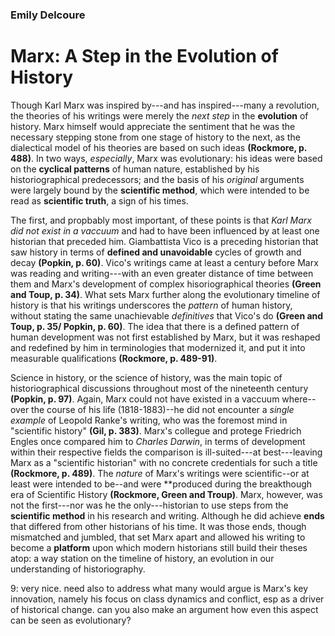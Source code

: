 ### Emily Delcoure
# Marx: A Step in the Evolution of History

Though Karl Marx was inspired by---and has inspired---many a revolution, the theories of his writings were merely the *next step* in the **evolution** of history. Marx himself would appreciate the sentiment that he was the necessary stepping stone from one stage of history to the next, as the dialectical model of his theories are based on such ideas **(Rockmore, p. 488)**. In two ways, *especially*, Marx was evolutionary: his ideas were based on the **cyclical patterns** of human nature, established by his historiographical predecessors; and the basis of his *original* arguments were largely bound by the **scientific method**, which were intended to be read as **scientific truth**, a sign of his times.

The first, and propbably most important, of these points is that *Karl Marx did not exist in a vaccuum* and had to have been influenced by at least one historian that preceded him. Giambattista Vico is a preceding historian that saw history in terms of **defined and unavoidable** cycles of growth and decay **(Popkin, p. 60)**. Vico's writings came at least a century before Marx was reading and writing---with an even greater distance of time between them and Marx's development of complex hisoriographical theories **(Green and Toup, p. 34)**. What sets Marx further along the evolutionary timeline of history is that his writings underscores the *pattern* of human history, without stating the same unachievable *definitives* that Vico's do **(Green and Toup, p. 35/ Popkin, p. 60)**. The idea that there is a defined pattern of human development was not first established by Marx, but it was reshaped and redefined by him in terminologies that modernized it, and put it into measurable qualifications **(Rockmore, p. 489-91)**.

Science in history, or the science of history, was the main topic of historiographical discussions throughout most of the nineteenth century **(Popkin, p. 97)**. Again, Marx could not have existed in a vaccuum where--over the course of his life (1818-1883)--he did not encounter a *single example* of Leopold Ranke's writing, who was the foremost mind in "scientific history" **(Gil, p. 383)**. Marx's collegue and protege Friedrich Engles once compared him to *Charles Darwin*, in terms of development within their respective fields the comparison is ill-suited---at best---leaving Marx as a "scientific historian" with no concrete credentials for such a title **(Rockmore, p. 489)**. The *nature* of Marx's writings were scientific--or at least were intended to be--and were **produced during the breakthough era of Scientific History **(Rockmore, Green and Troup)**. Marx, however, was not the first---nor was he the only---historian to use steps from the **scientific method** in his research and writing. Although he did achieve **ends** that differed from other historians of his time. It was those ends, though mismatched and jumbled, that set Marx apart and allowed his writing to become a **platform** upon which modern historians still build their theses atop: a way station on the timeline of history, an evolution in our understanding of historiography.

9: very nice. need also to address what many would argue is Marx's key innovation, namely his focus on class dynamics and conflict, esp as a driver of historical change. can you also make an argument how even this aspect can be seen as evolutionary? 
